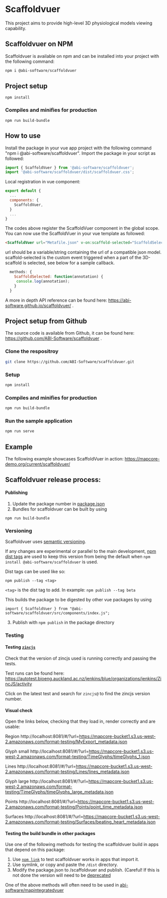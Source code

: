 # Scaffoldvuer

This project aims to provide high-level 3D physiological models viewing capability.


## Scaffoldvuer on NPM

Scaffoldvuer is available on npm and can be installed into your project with the following command:
```bash
npm i @abi-software/scaffoldvuer
```

## Project setup
```
npm install
```

### Compiles and minifies for production
```
npm run build-bundle
```

## How to use
Install the package in your vue app project with the following command "npm i @abi-software/scaffoldvuer".
Import the package in your script as followed:
```javascript
import { ScaffoldVuer } from '@abi-software/scaffoldvuer';
import '@abi-software/scaffoldvuer/dist/scaffoldvuer.css';
```
Local registration in vue component:
```javascript
export default {
  ...
  components: {
    ScaffoldVuer,
  }
  ...
}
```


The codes above register the ScaffoldVuer component in the global scope.
You can now use the ScaffoldVuer in your vue template as followed:
```html
<ScaffoldVuer url="Metafile.json" v-on:scaffold-selected="ScaffoldSelected"  style="height:50%"/>
```

url should be a variable/string containing the url of a compatible json model.
scaffold-selected is the custom event triggered when a part of the 3D-scaffold is selected, see below for a
sample callback.

```javascript
  methods: {
    ScaffoldSelected: function(annotation) {
     console.log(annotation);
    }
  }
```
A more in depth API reference can be found here: https://abi-software.github.io/scaffoldvuer/ .

## Project setup from Github

The source code is available from Github, it can be found here: https://github.com/ABI-Software/scaffoldvuer .

### Clone the respositroy
```bash
git clone https://github.com/ABI-Software/scaffoldvuer.git
```

### Setup
```bash
npm install
```

### Compiles and minifies for production
```bash
npm run build-bundle
```

### Run the sample application
```bash
npm run serve
```


## Example
The following example showcases ScaffoldVuer in action: https://mapcore-demo.org/current/scaffoldvuer/

## Scaffoldvuer release process:


#### Publishing 

1. Update the package number in [package.json](https://github.com/ABI-Software/scaffoldvuer/blob/main/package.json)
2. Bundles for scaffoldvuer can be built by using 
```
npm run build-bundle
```

### Versioning

Scaffoldvuer uses [semantic versioning](https://semver.org/).

If any changes are experimental or parallel to the main development, [npm dist tags](https://docs.npmjs.com/cli/v9/commands/npm-dist-tag) are used to keep this version from being the default when `npm install @abi-software/scaffoldvuer` is used.

Dist tags can be used like so:
```
npm publish --tag <tag>
```

`<tag>` is the dist tag to add. In example: `npm publish --tag beta`

This builds the package to be digested by other vue packages by using
```
import { ScaffoldVuer } from "@abi-software/scaffoldvuer/src/components/index.js";
```
3. Publish with `npm publish` in the package directory

### Testing

#### Testing [`zincjs`](https://github.com/alan-wu/ZincJS)
Check that the version of zincjs used is running correctly and passing the tests.

Test runs can be found here:
https://autotest.bioeng.auckland.ac.nz/jenkins/blue/organizations/jenkins/ZincJS/activity

Click on the latest test and search for `zincjs@` to find the zincjs version number.

#### Visual check
Open the links below, checking that they load in, render correctly and are usable:

Region
http://localhost:8081/#/?url=https://mapcore-bucket1.s3.us-west-2.amazonaws.com/format-testing/MyExport_metadata.json

Glyph small
http://localhost:8081/#/?url=https://mapcore-bucket1.s3.us-west-2.amazonaws.com/format-testing/TimeGlyphs/timeGlyphs_1.json

Lines
http://localhost:8081/#/?url=https://mapcore-bucket1.s3.us-west-2.amazonaws.com/format-testing/Lines/lines_metadata.json

Glyph large
http://localhost:8081/#/?url=https://mapcore-bucket1.s3.us-west-2.amazonaws.com/format-testing/TimeGlyphs/timeGlyphs_large_metadata.json

Points
http://localhost:8081/#/?url=https://mapcore-bucket1.s3.us-west-2.amazonaws.com/format-testing/Points/point_time_metadata.json

Surfaces
http://localhost:8081/#/?url=https://mapcore-bucket1.s3.us-west-2.amazonaws.com/format-testing/Surfaces/beating_heart_metadata.json

#### Testing the build bundle in other packages
Use one of the following methods for testing the scaffoldvuer build in apps that depend on this package:
 1. Use [`npm link`](https://docs.npmjs.com/cli/v8/commands/npm-link) to test scaffoldvuer works in apps that import it.
 2. Use symlink, or copy and paste the `/dist` directory.
 3. Modify the package.json to <your-npm-account>/scaffoldvuer and publish. (Careful! If this is not done the version will need to be [deprecated](https://docs.npmjs.com/cli/v8/commands/npm-deprecate)

One of the above methods will often need to be used in [abi-software/mapintegratedvuer](https://github.com/abi-Software/mapintegratedvuer)
